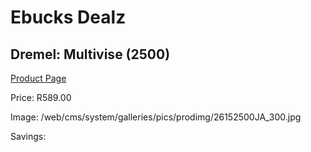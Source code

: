 
# Ebucks Dealz
## Dremel: Multivise (2500)
[Product Page](https://www.ebucks.com/web/shop/productSelected.do?prodId=339410621&catId=717342768)

Price: R589.00

Image: /web/cms/system/galleries/pics/prodimg/26152500JA_300.jpg

Savings: 


	